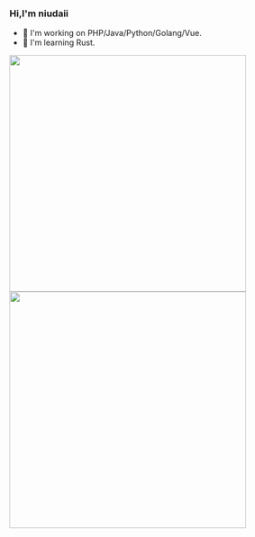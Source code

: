 ### Hi,I'm niudaii
- 🔭 I'm working on PHP/Java/Python/Golang/Vue.
- 🌱 I'm learning Rust.
<img src="https://github-readme-stats.vercel.app/api?username=niudaii&count_private=true&show_icons=true" width="420">
<img src="https://github-readme-stats.vercel.app/api/top-langs/?username=niudaii&layout=compact" width="420" >
